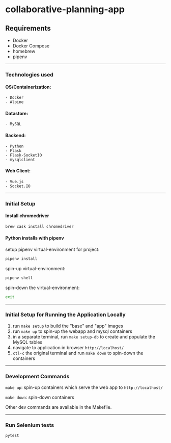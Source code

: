 

# collaborative-planning-app


## Requirements
- Docker
- Docker Compose
- homebrew
- pipenv


---


### Technologies used

#### OS/Containerization:
	- Docker
	- Alpine

#### Datastore:
	- MySQL

#### Backend:
	- Python
	- Flask
	- Flask-SocketIO
	- mysqlclient

#### Web Client:
	- Vue.js
	- Socket.IO


---


### Initial Setup

#### Install chromedriver

```sh
brew cask install chromedriver
```

#### Python installs with pipenv

setup pipenv virtual-environment for project:    
```sh
pipenv install
```

spin-up virtual-environment:
```sh
pipenv shell
```

spin-down the virtual-environment:
```sh
exit
```


---


### Initial Setup for Running the Application Locally

1. run `make setup` to build the "base" and "app" images
2. run `make up` to spin-up the webapp and mysql containers
3. in a separate terminal, run `make setup-db` to create and populate the MySQL tables
4. navigate to application in browser `http://localhost/`
5. `ctl-c` the original terminal and run `make down` to spin-down the containers


---


### Development Commands

`make up`: spin-up containers which serve the web app to `http://localhost/`

`make down`: spin-down containers

Other dev commands are available in the Makefile.


---


### Run Selenium tests

```sh
pytest
```
